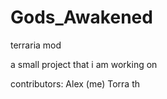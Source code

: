 # Gods_Awakened
terraria mod

a small project that i am working on

contributors:
Alex (me)
Torra th
